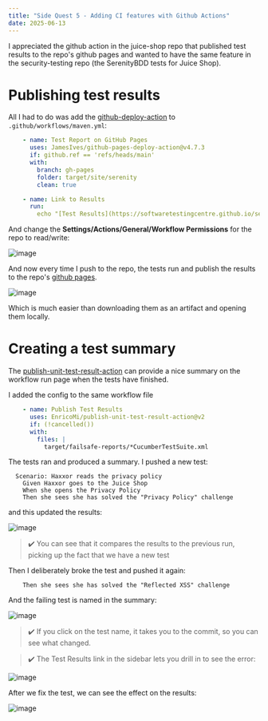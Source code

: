 ```yaml
---
title: "Side Quest 5 - Adding CI features with Github Actions"
date: 2025-06-13
---
```

I appreciated the github action in the juice-shop repo that published test results to the repo's github pages and wanted to have the same feature in the security-testing repo (the SerenityBDD tests for Juice Shop).

# Publishing test results
All I had to do was add the [github-deploy-action](https://github.com/JamesIves/github-pages-deploy-action) to `.github/workflows/maven.yml`:
```yaml
    - name: Test Report on GitHub Pages
      uses: JamesIves/github-pages-deploy-action@v4.7.3
      if: github.ref == 'refs/heads/main'
      with:
        branch: gh-pages
        folder: target/site/serenity
        clean: true

    - name: Link to Results
      run:
        echo "[Test Results](https://softwaretestingcentre.github.io/security-testing/)" >> $GITHUB_STEP_SUMMARY

```
And change the **Settings/Actions/General/Workflow Permissions** for the repo to read/write:

![image](https://github.com/user-attachments/assets/ae2803cf-1915-4aaa-8780-a8a596ca13f0)

And now every time I push to the repo, the tests run and publish the results to the repo's [github pages](https://softwaretestingcentre.github.io/security-testing/).

![image](https://github.com/user-attachments/assets/1f539847-cacb-4249-b859-427ad77aab4c)

Which is much easier than downloading them as an artifact and opening them locally.

# Creating a test summary
The [publish-unit-test-result-action](https://github.com/EnricoMi/publish-unit-test-result-action) can provide a nice summary on the workflow run page when the tests have finished.

I added the config to the same workflow file
```yaml
    - name: Publish Test Results
      uses: EnricoMi/publish-unit-test-result-action@v2
      if: (!cancelled())
      with:
        files: |
          target/failsafe-reports/*CucumberTestSuite.xml
```

The tests ran and produced a summary. I pushed a new test:
```gherkin
  Scenario: Haxxor reads the privacy policy
    Given Haxxor goes to the Juice Shop
    When she opens the Privacy Policy
    Then she sees she has solved the "Privacy Policy" challenge
```

and this updated the results:

![image](https://github.com/user-attachments/assets/d12f3221-ed18-4a98-ad2d-e9a9f5238029)

> ✔️ You can see that it compares the results to the previous run, picking up the fact that we have a new test

Then I deliberately broke the test and pushed it again:
```gherkin
    Then she sees she has solved the "Reflected XSS" challenge
```

And the failing test is named in the summary:

![image](https://github.com/user-attachments/assets/d8e0bd71-ffd5-4c61-8c15-5b01de9fbb98)

> ✔️ If you click on the test name, it takes you to the commit, so you can see what changed.

> ✔️ The Test Results link in the sidebar lets you drill in to see the error:

![image](https://github.com/user-attachments/assets/f4553ca7-13af-4bbf-9585-3572004865d1)

After we fix the test, we can see the effect on the results:

![image](https://github.com/user-attachments/assets/fc212998-7677-4676-a4a3-b37e68560758)

